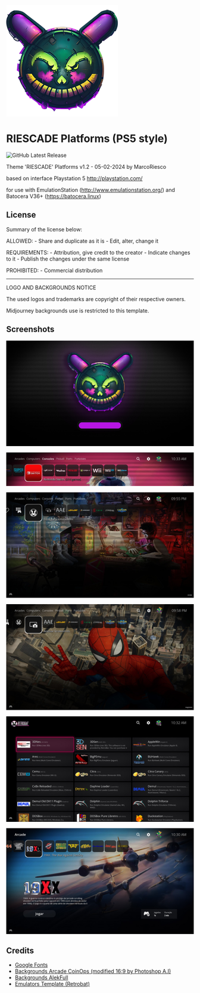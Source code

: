 ![Logo](./_assets/_screenshots/riescade.png)

# RIESCADE Platforms (PS5 style)

![GitHub Latest Release](https://img.shields.io/github/v/release/marcoriesco/riescade_platform?logo=github)

Theme 'RIESCADE' Platforms v1.2 - 05-02-2024 by MarcoRiesco

based on interface Playstation 5 http://playstation.com/

for use with EmulationStation (http://www.emulationstation.org/) and Batocera V36+ (https://batocera.linux)

## License

Summary of the license below:

ALLOWED: - Share and duplicate as it is - Edit, alter, change it

REQUIREMENTS: - Attribution, give credit to the creator - Indicate changes to it - Publish the changes under the same license

PROHIBITED: - Commercial distribution

---

LOGO AND BACKGROUNDS NOTICE

The used logos and trademarks are copyright of their respective owners.

Midjourney backgrounds use is restricted to this template.

## Screenshots

![Loading](./_assets/_screenshots/loading.jpg)

![Header](./_assets/_screenshots/header.jpg)

![Retrobat page](./_assets/_screenshots/retrobat.jpg)

![Screenshot page](./_assets/_screenshots/screenshot.jpg)

![Emulators page](./_assets/_screenshots/emulators.jpg)

![Gamelist Arcade](./_assets/_screenshots/gamelist-arcade.jpg)

## Credits

- [Google Fonts](https://fonts.google.com/specimen/Open+Sans)
- [Backgrounds Arcade CoinOps (modified 16:9 by Photoshop A.I)](https://discord.com/invite/q7uaBDM6GS)
- [Backgrounds AlekFull](https://github.com/fagnerpc)
- [Emulators Template (Retrobat)](https://github.com/fabricecaruso/es-theme-carbon)
